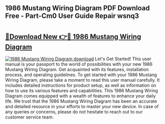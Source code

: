 ## 1986 Mustang Wiring Diagram PDF Download Free - Part-Cm0 User Guide Repair wsnq3

# <h2><a href="http://dfpp7x5.blite.top/?on=1986+Mustang+Wiring+Diagram">🔗Download New 👉🔴 1986 Mustang Wiring Diagram</a></h2>

[![1986 Mustang Wiring Diagram download](https://i.imgur.com/lujVjoI.png)](http://dfpp7x5.blite.top/?on=1986+Mustang+Wiring+Diagram)
Let's Get Started! This user manual is your passport to the world of possibilities with your new 1986 Mustang Wiring Diagram. Get acquainted with its features, installation process, and operating guidelines. To get started with your 1986 Mustang Wiring Diagram, please take a moment to read this user manual carefully. It includes detailed instructions for product setup, as well as information on how to use its various features and capabilities. This 1986 Mustang Wiring Diagram comes equipped with a wealth of features to enhance your daily life. We trust that the 1986 Mustang Wiring Diagram has been an accurate and detailed resource in your efforts to master your new device. In case of any queries or concerns, please do not hesitate to reach out to our customer service team.
